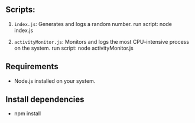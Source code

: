 ## Scripts:

1. `index.js`: Generates and logs a random number.
    run script: node index.js
    
2. `activityMonitor.js`: Monitors and logs the most CPU-intensive process on the system.
    run script: node activityMonitor.js


## Requirements

- Node.js installed on your system.


## Install dependencies

- npm install
